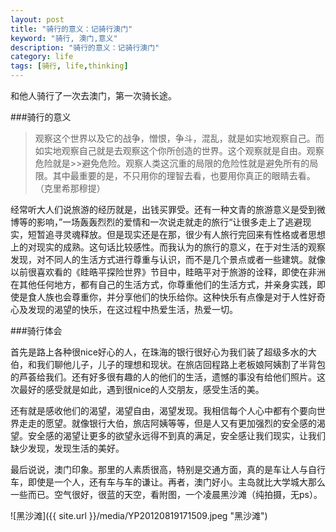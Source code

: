 ```yaml
---
layout: post
title: "骑行的意义：记骑行澳门"
keyword: "骑行, 澳门,意义"
description: "骑行的意义：记骑行澳门"
category: life
tags: [骑行, life,thinking]
---
```


和他人骑行了一次去澳门，第一次骑长途。

###骑行的意义

>观察这个世界以及它的战争，憎恨，争斗，混乱，就是如实地观察自己。而如实地观察自己就是去观察这个你所创造的世界。这个观察就是自由。观察危险就是>>避免危险。观察人类这沉重的局限的危险性就是避免所有的局限。其中最重要的是，不只用你的理智去看，也要用你真正的眼睛去看。（克里希那穆提）
>


经常听大人们说旅游的经历就是，出钱买罪受。还有一种文青的旅游意义是受到微博等的影响，”一场轰轰烈烈的爱情和一次说走就走的旅行“让很多走上了逃避现实，短暂追寻灵魂释放。但是现实还是在那，很少有人旅行完回来有性格或者思想上的对现实的成熟。这句话比较感性。而我认为的旅行的意义，在于对生活的观察发现，对不同人的生活方式进行尊重与认识，而不是几个景点或者一些建筑。就像以前很喜欢看的《眭晧平探险世界》节目中，眭晧平对于旅游的诠释，即使在非洲在其他任何地方，都有自己的生活方式，你尊重他们的生活方式，并亲身实践，即使是食人族也会尊重你，并分享他们的快乐给你。这种快乐有点像是对于人性好奇心及发现的渴望的快乐，在这过程中热爱生活，热爱一切。

###骑行体会

首先是路上各种很nice好心的人，在珠海的银行很好心为我们装了超级多水的大伯，和我们聊他儿子，儿子的理想和现状。在旅店回程路上老板娘阿姨割了半背包的芦荟给我们。还有好多很有趣的人的他们的生活，遗憾的事没有给他们照片。这次最好的感受就是如此，遇到很nice的人交朋友，感受生活的美。

还有就是感收他们的渴望，渴望自由，渴望发现。我相信每个人心中都有个要向世界走走的愿望。就像银行大伯，旅店阿姨等等，但是人又有更加强烈的安全感的渴望。安全感的渴望让更多的欲望永远得不到真的满足，安全感让我们现实，让我们缺少发现，发现生活的美好。

最后说说，澳门印象。那里的人素质很高，特别是交通方面，真的是车让人与自行车，即使是一个人，还有车与车的谦让。再者，澳门好小。主岛就比大学城大那么一些而已。空气很好，很蓝的天空，看附图，一个凌晨黑沙滩（纯拍摄，无ps）。


![黑沙滩]({{ site.url }}/media/YP20120819171509.jpeg "黑沙滩")

